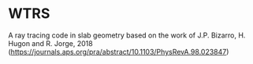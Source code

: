 # WTRS
A ray tracing code in slab geometry based on the work of J.P. Bizarro, H. Hugon and R. Jorge, 2018 
(https://journals.aps.org/pra/abstract/10.1103/PhysRevA.98.023847)
